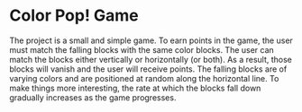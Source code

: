 # Color Pop! Game
The project is a small and simple game. To earn points in the game, the user must match the falling blocks with the same color blocks. The user can match the blocks either vertically or horizontally (or both). As a result, those blocks will vanish and the user will receive points. The falling blocks are of varying colors and are positioned at random along the horizontal line. To make things more interesting, the rate at which the blocks fall down gradually increases as the game progresses.

